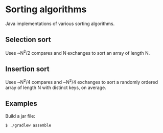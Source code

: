 # Sorting algorithms

Java implementations of various sorting algorithms.

## Selection sort

Uses ~N<sup>2</sup>/2 compares and N exchanges to sort an array of length N.

## Insertion sort

Uses ~N<sup>2</sup>/4 compares and ~N<sup>2</sup>/4 exchanges to
sort a randomly ordered array of length N with distinct keys, on average.

## Examples

Build a jar file:

    $ ./gradlew assemble
